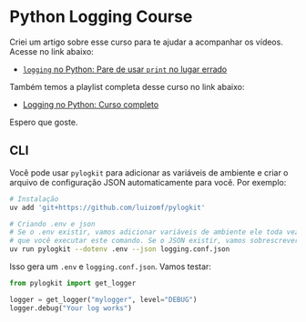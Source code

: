 # Python Logging Course

Criei um artigo sobre esse curso para te ajudar a acompanhar os vídeos. Acesse no link abaixo:

- [`logging` no Python: Pare de usar `print` no lugar errado](https://www.otaviomiranda.com.br/2025/logging-no-python-pare-de-usar-print-no-lugar-errado/)

Também temos a playlist completa desse curso no link abaixo:

- [Logging no Python: Curso completo](https://www.youtube.com/playlist?list=PLbIBj8vQhvm28qR-yvWP3JELGelWxsxaI)

Espero que goste.

## CLI

Você pode usar `pylogkit` para adicionar as variáveis de ambiente e criar o arquivo de configuração JSON automaticamente para você. Por exemplo:

```sh
# Instalação
uv add 'git+https://github.com/luizomf/pylogkit'

# Criando .env e json
# Se o .env existir, vamos adicionar variáveis de ambiente ele toda vez
# que você executar este comando. Se o JSON existir, vamos sobrescrever.
uv run pylogkit --dotenv .env --json logging.conf.json
```

Isso gera um `.env` e `logging.conf.json`. Vamos testar:

```python
from pylogkit import get_logger

logger = get_logger("mylogger", level="DEBUG")
logger.debug("Your log works")
```

